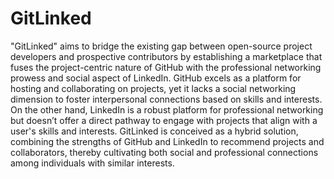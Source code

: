 # GitLinked

"GitLinked" aims to bridge the existing gap between open-source project developers and prospective contributors by establishing a marketplace that fuses the project-centric nature of GitHub with the professional networking prowess and social aspect of LinkedIn. GitHub excels as a platform for hosting and collaborating on projects, yet it lacks a social networking dimension to foster interpersonal connections based on skills and interests. On the other hand, LinkedIn is a robust platform for professional networking but doesn’t offer a direct pathway to engage with projects that align with a user's skills and interests. GitLinked is conceived as a hybrid solution, combining the strengths of GitHub and LinkedIn to recommend projects and collaborators, thereby cultivating both social and professional connections among individuals with similar interests.
